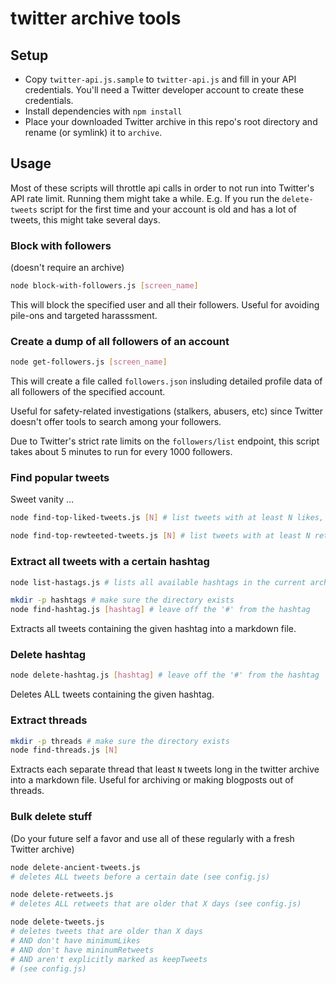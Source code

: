 # twitter archive tools

## Setup

- Copy `twitter-api.js.sample` to `twitter-api.js` and fill in your API credentials. You'll need a Twitter developer account to create these credentials.
- Install dependencies with `npm install`
- Place your downloaded Twitter archive in this repo's root directory and rename (or symlink) it to `archive`.

## Usage

Most of these scripts will throttle api calls in order to not run into Twitter's API rate limit. Running them might take a while.
E.g. If you run the `delete-tweets` script for the first time and your account is old and has a lot of tweets, this might take several days.

### Block with followers

(doesn't require an archive)

```sh
node block-with-followers.js [screen_name]
```

This will block the specified user and all their followers. Useful for avoiding pile-ons and targeted harasssment.

### Create a dump of all followers of an account

```sh
node get-followers.js [screen_name]
```

This will create a file called `followers.json` insluding detailed profile data of all followers of the specified account.

Useful for safety-related investigations (stalkers, abusers, etc) since Twitter doesn't offer tools to search among your followers.

Due to Twitter's strict rate limits on the `followers/list` endpoint, this script takes about 5 minutes to run for every 1000 followers.

### Find popular tweets

Sweet vanity …

```sh
node find-top-liked-tweets.js [N] # list tweets with at least N likes, highest first
```

```sh
node find-top-rewteeted-tweets.js [N] # list tweets with at least N retweets, highest first
```

### Extract all tweets with a certain hashtag

```sh
node list-hastags.js # lists all available hashtags in the current archive
```

```sh
mkdir -p hashtags # make sure the directory exists
node find-hashtag.js [hashtag] # leave off the '#' from the hashtag
```

Extracts all tweets containing the given hashtag into a markdown file.

### Delete hashtag

```sh
node delete-hashtag.js [hashtag] # leave off the '#' from the hashtag
```

Deletes ALL tweets containing the given hashtag.

### Extract threads

```sh
mkdir -p threads # make sure the directory exists
node find-threads.js [N]
```

Extracts each separate thread that least `N` tweets long in the twitter archive into a markdown file. Useful for archiving or making blogposts out of threads.

### Bulk delete stuff

(Do your future self a favor and use all of these regularly with a fresh Twitter archive)

```sh
node delete-ancient-tweets.js
# deletes ALL tweets before a certain date (see config.js)
```

```sh
node delete-retweets.js
# deletes ALL retweets that are older that X days (see config.js)
```

```sh
node delete-tweets.js
# deletes tweets that are older than X days
# AND don't have minimumLikes
# AND don't have mininumRetweets
# AND aren't explicitly marked as keepTweets
# (see config.js)
```
